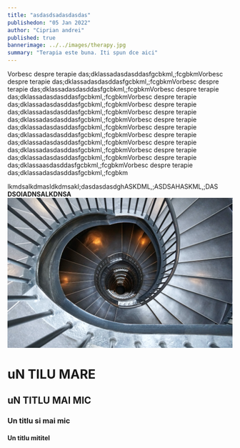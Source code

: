 ```yaml
---
title: "asdasdsadasdasdas"
publishedon: "05 Jan 2022"
author: "Ciprian andrei"
published: true
bannerimage: ../../images/therapy.jpg
summary: "Terapia este buna. Iti spun dce aici"
---
```

Vorbesc despre terapie das;dklassadasdasddasfgcbkml,;fcgbkmVorbesc despre terapie das;dklassadasdasddasfgcbkml,;fcgbkmVorbesc despre terapie das;dklassadasdasddasfgcbkml,;fcgbkmVorbesc despre terapie das;dklassadasdasddasfgcbkml,;fcgbkmVorbesc despre terapie das;dklassadasdasddasfgcbkml,;fcgbkmVorbesc despre terapie das;dklassadasdasddasfgcbkml,;fcgbkmVorbesc despre terapie das;dklassadasdasddasfgcbkml,;fcgbkmVorbesc despre terapie das;dklassadasdasddasfgcbkml,;fcgbkmVorbesc despre terapie das;dklassadasdasddasfgcbkml,;fcgbkmVorbesc despre terapie das;dklassadasdasddasfgcbkml,;fcgbkmVorbesc despre terapie das;dklassadasdasddasfgcbkml,;fcgbkmVorbesc despre terapie das;dklassadasdasddasfgcbkml,;fcgbkmVorbesc despre terapie das;dklassaasdasddasfgcbkml,;fcgbkmVorbesc despre terapie das;dklassadasdasddasfgcbkml,;fcgbkm

lkmdsalkdmasldkdmsakl;dasdasdasdghASKDML,;ASDSAHASKML,;DAS **DSOIADNSALKDNSA** 
![Neurofeedback is great](../../images/banner.jpg)

# uN TILU MARE

## uN TITLU MAI MIC

### Un titlu si mai mic

#### Un titlu mititel



